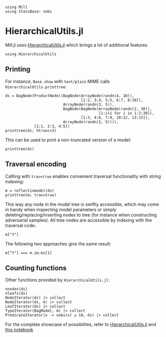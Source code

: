 ```@setup mill 
using Mill
using StatsBase: nobs
```

# HierarchicalUtils.jl
Mill.jl uses [HierarchicalUtils.jl](https://github.com/Sheemon7/HierarchicalUtils.jl) which brings a lot of additional features.

```@example mill 
using HierarchicalUtils
```

## Printing 

For instance, `Base.show` with `text/plain` MIME calls `HierarchicalUtils.printtree`:

```@repl mill
ds = BagNode(ProductNode((BagNode(ArrayNode(randn(4, 10)),
                                  [1:2, 3:4, 5:5, 6:7, 8:10]),
                          ArrayNode(randn(3, 5)),
                          BagNode(BagNode(ArrayNode(randn(2, 30)),
                                          [i:i+1 for i in 1:2:30]),
                                  [1:3, 4:6, 7:9, 10:12, 13:15]),
                          ArrayNode(randn(2, 5)))),
             [1:1, 2:3, 4:5])
printtree(ds; htrunc=3)
```

This can be used to print a non-truncated version of a model:

```@repl mill
printtree(ds)
```

## Traversal encoding

Callling with `trav=true` enables convenient traversal functionality with string indexing:

```@repl mill
m = reflectinmodel(ds)
printtree(m; trav=true)
```

This way any node in the model tree is swiftly accessible, which may come in handy when inspecting model parameters or simply deleting/replacing/inserting nodes to tree (for instance when constructing adversarial samples). All tree nodes are accessible by indexing with the traversal code:.

```@repl mill
m["Y"]
```

The following two approaches give the same result:

```@repl mill
m["Y"] === m.im.ms[1]
```

## Counting functions

Other functions provided by `HierarchicalUtils.jl`:

```@repl mill
nnodes(ds)
nleafs(ds)
NodeIterator(ds) |> collect
NodeIterator(ds, m) |> collect
LeafIterator(ds) |> collect
TypeIterator(BagModel, m) |> collect
PredicateIterator(x -> nobs(x) ≥ 10, ds) |> collect
```

For the complete showcase of possibilites, refer to [HierarchicalUtils.jl](https://github.com/Sheemon7/HierarchicalUtils.jl) and [this notebook](https://github.com/Sheemon7/HierarchicalUtils.jl/blob/master/examples/mill_integration.ipynb)
